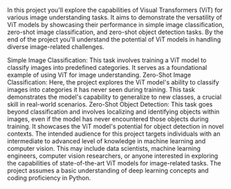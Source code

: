 In this project you'll explore the capabilities of Visual Transformers (ViT) for various image understanding tasks. It aims to demonstrate the versatility of ViT models by showcasing their performance in simple image classification, zero-shot image classification, and zero-shot object detection tasks. By the end of the project you'll understand the potential of ViT models in handling diverse image-related challenges.

Simple Image Classification: This task involves training a ViT model to classify images into predefined categories. It serves as a foundational example of using ViT for image understanding.
Zero-Shot Image Classification: Here, the project explores the ViT model's ability to classify images into categories it has never seen during training. This task demonstrates the model's capability to generalize to new classes, a crucial skill in real-world scenarios.
Zero-Shot Object Detection: This task goes beyond classification and involves localizing and identifying objects within images, even if the model has never encountered those objects during training. It showcases the ViT model's potential for object detection in novel contexts.
The intended audience for this project targets individuals with an intermediate to advanced level of knowledge in machine learning and computer vision. This may include data scientists, machine learning engineers, computer vision researchers, or anyone interested in exploring the capabilities of state-of-the-art ViT models for image-related tasks. The project assumes a basic understanding of deep learning concepts and coding proficiency in Python.
